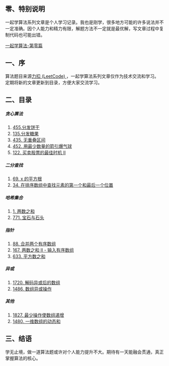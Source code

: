 ##  零、特别说明
一起学算法系列文章是个人学习记录。我也是刚学，很多地方可能的许多说法并不一定准确。因个人能力和精力有限，解题方法不一定就是最优解，写文章过程中复制代码也可能出错。

[一起学算法-第零篇 ](https://www.jianshu.com/p/9ed96b00bd17)

## 一、序

算法题目来源[力扣 (LeetCode) ](https://leetcode-cn.com/)，一起学算法系列文章仅作为技术交流和学习。
定期将新的文章更新到目录，方便大家交流学习。

## 二、目录

##### 贪心算法
1. [455.分发饼干 ](https://www.jianshu.com/p/809a8a87b93e)
2. [135.分发糖果 ](https://www.jianshu.com/p/6bcce931e69e)
3. [435\. 无重叠区间 ](https://www.jianshu.com/p/a9efa7708b60)
4. [452\. 用最少数量的箭引爆气球 ](https://www.jianshu.com/p/14d6d943375e)
5. [122\. 买卖股票的最佳时机 II ](https://www.jianshu.com/p/36336b991615)

##### 二分查找
1. [69\. x 的平方根 ](https://www.jianshu.com/p/e9ed18f8db34)
2. [34\. 在排序数组中查找元素的第一个和最后一个位置 ](https://www.jianshu.com/p/d29b09869900)

##### 哈希集合
1. [1\. 两数之和 ](https://www.jianshu.com/p/80407b53d1c3)
2. [771\. 宝石与石头 ](https://www.jianshu.com/p/0372eeb1903c)

##### 指针
1. [88\. 合并两个有序数组 ](https://www.jianshu.com/p/7d2722a3f74b)
2. [167\. 两数之和 II - 输入有序数组 ](https://www.jianshu.com/p/1c1d62f369e0)
3. [633\. 平方数之和 ](https://www.jianshu.com/p/93023f19bc2b)

##### 异或
1. [1720\. 解码异或后的数组 ](https://www.jianshu.com/p/8e933852a761)
2. [1486\. 数组异或操作](https://www.jianshu.com/p/ab08eb17bc79)
##### 其他
1. [1827\. 最少操作使数组递增 ](https://www.jianshu.com/p/78b2c40d8e99)
2. [1480\. 一维数组的动态和 ](https://www.jianshu.com/p/09cd2776ec5b)

## 三、结语
学无止境，做一道算法题或许对个人能力提升不大。期待有一天能融会贯通，真正掌握算法的核心。